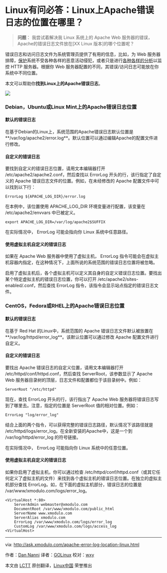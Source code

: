 Linux有问必答：Linux上Apache错误日志的位置在哪里？
================================================================================
> **问题**： 我尝试着解决我 Linux 系统上的 Apache Web 服务器的错误，Apache的错误日志文件放在[XX  Linux 版本]的哪个位置呢？

错误日志和访问日志文件为系统管理员提供了有用的信息，比如，为 Web 服务器排障，[保护][1]系统不受各种各样的恶意活动侵犯，或者只是进行[各种各样的][2][分析][3]以监控 HTTP 服务器。根据你 Web 服务器配置的不同，其错误/访问日志可能放在你系统中不同位置。

本文可以帮助你**找到Linux上的Apache错误日志**。

![](https://farm8.staticflickr.com/7664/16958522954_4852ab5ea5_c.jpg)

### Debian，Ubuntu或Linux Mint上的Apache错误日志位置 ###

#### 默认的错误日志 ####

在基于Debian的Linux上，系统范围的Apache错误日志默认位置是**/var/log/apache2/error.log**。默认位置可以通过编辑Apache的配置文件进行修改。

#### 自定义的错误日志 ####

要找到自定义的错误日志位置，请用文本编辑器打开 /etc/apache2/apache2.conf，然后查找以 ErrorLog 开头的行，该行指定了自定义的 Apache 错误日志文件的位置。例如，在未经修改的 Apache 配置文件中可以找到以下行：

    ErrorLog ${APACHE_LOG_DIR}/error.log

在本例中，该位置使用 APACHE_LOG_DIR 环境变量进行配置，该变量在 /etc/apache2/envvars 中已被定义。

    export APACHE_LOG_DIR=/var/log/apache2$SUFFIX

在实际情况中， ErrorLog 可能会指向你 Linux 系统中任意路径。

#### 使用虚拟主机自定义的错误日志 ####

如果在 Apache  Web 服务器中使用了虚拟主机， ErrorLog 指令可能会在虚拟主机容器内指定，在这种情况下，上面所说的系统范围的错误日志位置将被忽略。

启用了虚拟主机后，各个虚拟主机可以定义其自身的自定义错误日志位置。要找出某个特定虚拟主机的错误日志位置，你可以打开 /etc/apache2/sites-enabled/<your-site>.conf，然后查找 ErrorLog 指令，该指令会显示站点指定的错误日志文件。

### CentOS，Fedora或RHEL上的Apache错误日志位置 ###

#### 默认的错误日志 ####

在基于 Red Hat 的Linux中，系统范围的 Apache 错误日志文件默认被放置在**/var/log/httpd/error_log**。该默认位置可以通过修改 Apache 配置文件进行自定义。

#### 自定义的错误日志 ####

要找出 Apache 错误日志的自定义位置，请用文本编辑器打开 /etc/httpd/conf/httpd.conf，然后查找 ServerRoot，该参数显示了 Apache  Web 服务器目录树的顶层，日志文件和配置都位于该目录树中。例如：

    ServerRoot "/etc/httpd"

现在，查找 ErrorLog 开头的行，该行指出了 Apache Web 服务器将错误日志写到了哪里去。注意，指定的位置是 ServerRoot 值的相对位置。例如：

    ErrorLog "log/error_log"

结合上面的两个指令，可以获得完整的错误日志路径，默认情况下该路径就是 /etc/httpd/logs/error_log。在全新安装的Apache中，这是一个到 /var/log/httpd/error_log 的符号链接。

在实际情况中， ErrorLog 可能指向你 Linux 系统中的任意位置。

#### 使用虚拟主机自定义的错误日志 ####

如果你启用了虚拟主机，你可以通过检查 /etc/httpd/conf/httpd.conf（或其它任何定义了虚拟主机的文件）来找到各个虚拟主机的错误日志位置。在独立的虚拟主机部分查找 ErrorLog。如，在下面的虚拟主机部分，错误日志的位置是 /var/www/xmodulo.com/logs/error_log。

    <VirtualHost *:80>
        ServerAdmin webmaster@xmodulo.com
        DocumentRoot /var/www/xmodulo.com/public_html
        ServerName www.xmodulo.com
        ServerAlias xmodulo.com
        ErrorLog /var/www/xmodulo.com/logs/error_log
        CustomLog /var/www/xmodulo.com/logs/access_log
    <VirtualHost>

--------------------------------------------------------------------------------

via: http://ask.xmodulo.com/apache-error-log-location-linux.html

作者：[Dan Nanni][a]
译者：[GOLinux](https://github.com/GOLinux)
校对：[wxy](https://github.com/wxy)

本文由 [LCTT](https://github.com/LCTT/TranslateProject) 原创翻译，[Linux中国](https://linux.cn/) 荣誉推出

[a]:http://ask.xmodulo.com/author/nanni
[1]:https://linux.cn/article-5068-1.html
[2]:https://linux.cn/article-5352-1.html
[3]:https://linux.cn/article-4405-1.html
